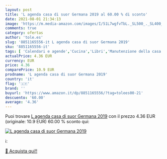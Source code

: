 ```yaml
---
layout: post
title: 'L agenda casa di suor Germana 2019 al 60.00 % di sconto'
date: 2021-08-01 21:34:13
image: 'https://m.media-amazon.com/images/I/51L7wgfvTbL._SL500_._SL400_.jpg'
comments: true
category: ofertas
author: 'tole.es'
slug: '8851165556-it L agenda casa di suor Germana 2019'
sku: '8851165556-it'
tags: [ 'Calendari e agende','Cucina','Libri','Manutenzione della casa','Ricettari generali','Tempo libero', ]
actualPrice: 4.36 EUR
currency: EUR
price: 4.36
comparePrice: 10.9 EUR
prodname: 'L agenda casa di suor Germana 2019'
country: 'it'
flag: '🇮🇹'
brand: ''
buyurl: 'https://www.amazon.it/dp/8851165556/?tag=tolees00-21'
descuento: '60.00'
average: '4.36'
---
```


Puoi trovare [L agenda casa di suor Germana 2019](https://www.amazon.it/dp/8851165556/?tag=tolees00-21) con il prezzo 4.36 EUR (originale: 10.9 EUR) 60.00 % sconto qui:

[![L agenda casa di suor Germana 2019](https://m.media-amazon.com/images/I/51L7wgfvTbL._SL500_._SL400_.jpg)](https://www.amazon.it/dp/8851165556/?tag=tolees00-21)

ℹ️:


[🛒 Acquista qui!!](https://www.amazon.it/dp/8851165556/?tag=tolees00-21)
